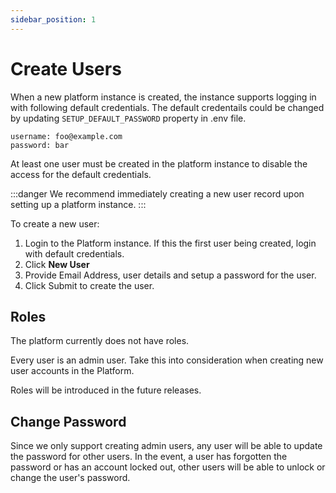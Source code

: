 ```yaml
---
sidebar_position: 1
---
```


# Create Users

When a new platform instance is created, the instance supports logging in with following default credentials. The default credentails could be changed by updating `SETUP_DEFAULT_PASSWORD` property in .env file.

```
username: foo@example.com
password: bar
```
At least one user must be created in the platform instance to disable the access for the default credentials.

:::danger
We recommend immediately creating a new user record upon setting up a platform instance.
:::

To create a new user:

1. Login to the Platform instance. If this the first user being created, login with default credentials.
2. Click **New User**
3. Provide Email Address, user details and setup a password for the user.
4. Click Submit to create the user.

## Roles

The platform currently does not have roles. 

Every user is an admin user. Take this into consideration when creating new user accounts in the Platform.

Roles will be introduced in the future releases.

## Change Password

Since we only support creating admin users, any user will be able to update the password for other users. In the event, a user has forgotten the password or has an account locked out, other users will be able to unlock or change the user's password.